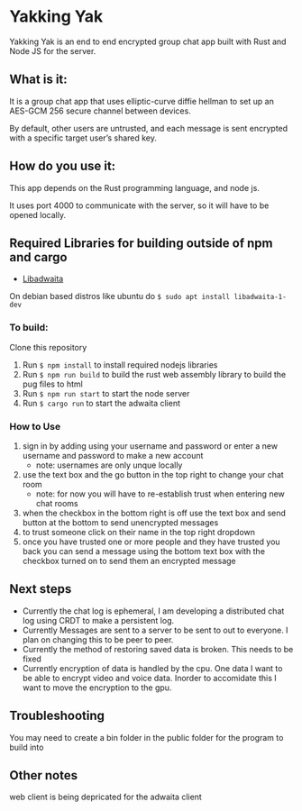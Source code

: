 # Yakking Yak
Yakking Yak is an end to end encrypted group chat app built with Rust and Node JS for the server. 

## What is it:

It is a group chat app that uses elliptic-curve diffie hellman to set up an AES-GCM 256 secure channel between devices. 

By default, other users are untrusted, and each message is sent encrypted with a specific target user’s shared key. 

## How do you use it:

This app depends on the Rust programming language, and node js.

It uses port 4000 to communicate with the server, so it will have to be opened locally.

## Required Libraries for building outside of npm and cargo
- [Libadwaita](https://gtk-rs.org/gtk4-rs/stable/latest/book/libadwaita.html#libadwaita)

On debian based distros like ubuntu do `$ sudo apt install libadwaita-1-dev`

### To build:
  
Clone this repository
1. Run `$ npm install` to install required nodejs libraries
1. Run `$ npm run build` to build the rust web assembly library to build the pug files to html
1. Run `$ npm run start` to start the node server   
1. Run `$ cargo run` to start the adwaita client

### How to Use
1. sign in by adding using your username and password or enter a new username and password to make a new account
    -  note: usernames are only unque locally
1. use the text box and the go button in the top right to change your chat room
    - note: for now you will have to re-establish trust when entering new chat rooms
1. when the checkbox in the bottom right is off use the text box and send button at the bottom to send unencrypted messages
1. to trust someone click on their name in the top right dropdown
1. once you have trusted one or more people and they have trusted you back you can send a message using the bottom text box with the checkbox turned on to send them an encrypted message

## Next steps
- Currently the chat log is ephemeral, I am developing a distributed chat log using CRDT to make a persistent log.
- Currently Messages are sent to a server to be sent to out to everyone. I plan on changing this to be peer to peer. 
- Currently the method of restoring saved data is broken. This needs to be fixed
- Currently encryption of data is handled by the cpu. One data I want to be able to encrypt video and voice data. Inorder to accomidate this I want to move the encryption to the gpu.


## Troubleshooting
You may need to create a bin folder in the public folder for the program to build into

## Other notes
web client is being depricated for the adwaita client